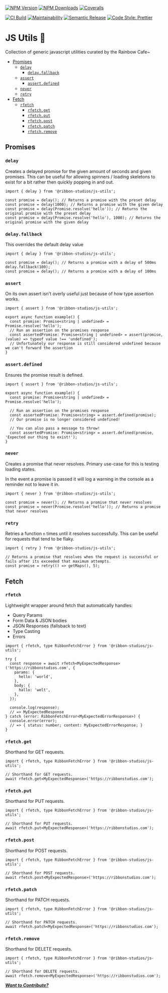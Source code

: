 [![NPM Version][npm-version-image]][npm-url]
[![NPM Downloads][npm-downloads-image]][npm-url]
[![Coveralls][coveralls-image]][coveralls-url]

[![CI Build][github-actions-image]][github-actions-url]
[![Maintainability][maintainability-image]][maintainability-url]
[![Semantic Release][semantic-release-image]][semantic-release-url]
[![Code Style: Prettier][code-style-image]][code-style-url]

</div>

# JS Utils 🔧

Collection of generic javascript utilities curated by the Rainbow Cafe~

- [Promises](#promises)
  - [`delay`](#delay)
    - [`delay.fallback`](#delayfallback)
  - [`assert`](#assert)
    - [`assert.defined`](#assertdefined)
  - [`never`](#never)
  - [`retry`](#retry)
- [Fetch](#fetch)
  - [`rfetch`](#rfetch)
    - [`rfetch.get`](#rfetchget)
    - [`rfetch.put`](#rfetchput)
    - [`rfetch.post`](#rfetchpost)
    - [`rfetch.patch`](#rfetchpatch)
    - [`rfetch.remove`](#rfetchremove)

## Promises

### `delay`

Creates a delayed promise for the given amount of seconds and given promises.
This can be useful for allowing spinners / loading skeletons to exist for a bit rather then quickly popping in and out.

```tsx
import { delay } from '@ribbon-studios/js-utils';

const promise = delay(); // Returns a promise with the preset delay
const promise = delay(1000); // Returns a promise with the given delay
const promise = delay(Promise.resolve('hello')); // Returns the original promise with the preset delay
const promise = delay(Promise.resolve('hello'), 1000); // Returns the original promise with the given delay
```

### `delay.fallback`

This overrides the default delay value

```tsx
import { delay } from '@ribbon-studios/js-utils';

const promise = delay(); // Returns a promise with a delay of 500ms
delay.fallback(100);
const promise = delay(); // Returns a promise with a delay of 100ms
```

### `assert`

On its own assert isn't overly useful just because of how type assertion works.

```tsx
import { assert } from '@ribbon-studios/js-utils';

export async function example() {
  const promise: Promise<string | undefined> = Promise.resolve('hello');
  // Run an assertion on the promises response
  const assertedPromise: Promise<string | undefined> = assert(promise, (value) => typeof value !== 'undefined');
  // Unfortunately our response is still considered undefined because we can't forward the assertion
}
```

### `assert.defined`

Ensures the promise result is defined.

```tsx
import { assert } from '@ribbon-studios/js-utils';

export async function example() {
  const promise: Promise<string | undefined> = Promise.resolve('hello');

  // Run an assertion on the promises response
  const assertedPromise: Promise<string> = assert.defined(promise);
  // Our promise is no longer considered undefined!

  // You can also pass a message to throw!
  const assertedPromise: Promise<string> = assert.defined(promise, 'Expected our thing to exist!');
}
```

### `never`

Creates a promise that never resolves.
Primary use-case for this is testing loading states.

In the event a promise is passed it will log a warning in the console as a reminder not to leave it in.

```tsx
import { never } from '@ribbon-studios/js-utils';

const promise = never(); // Returns a promise that never resolves
const promise = never(Promise.resolve('hello')); // Returns a promise that never resolves
```

### `retry`

Retries a function `n` times until it resolves successfully.
This can be useful for requests that tend to be flaky.

```tsx
import { retry } from '@ribbon-studios/js-utils';

// Returns a promise that resolves when the request is successful or fails after its exceeded that maximum attempts.
const promise = retry(() => getMaps(), 5);
```

## Fetch

### `rfetch`

Lightweight wrapper around fetch that automatically handles:

- Query Params
- Form Data & JSON bodies
- JSON Responses (fallsback to text)
- Type Casting
- Errors

```tsx
import { rfetch, type RibbonFetchError } from '@ribbon-studios/js-utils';

try {
  const response = await rfetch<MyExpectedResponse>('https://ribbonstudios.com', {
    params: {
      hello: 'world',
    },
    body: {
      hallo: 'welt',
    },
  });

  console.log(response);
  // => MyExpectedResponse
} catch (error: RibbonFetchError<MyExpectedErrorResponse>) {
  console.error(error);
  // => { status: number; content: MyExpectedErrorResponse; }
}
```

### `rfetch.get`

Shorthand for GET requests.

```tsx
import { rfetch, type RibbonFetchError } from '@ribbon-studios/js-utils';

// Shorthand for GET requests.
await rfetch.get<MyExpectedResponse>('https://ribbonstudios.com');
```

### `rfetch.put`

Shorthand for PUT requests.

```tsx
import { rfetch, type RibbonFetchError } from '@ribbon-studios/js-utils';

// Shorthand for PUT requests.
await rfetch.put<MyExpectedResponse>('https://ribbonstudios.com');
```

### `rfetch.post`

Shorthand for POST requests.

```tsx
import { rfetch, type RibbonFetchError } from '@ribbon-studios/js-utils';

// Shorthand for POST requests.
await rfetch.post<MyExpectedResponse>('https://ribbonstudios.com');
```

### `rfetch.patch`

Shorthand for PATCH requests.

```tsx
import { rfetch, type RibbonFetchError } from '@ribbon-studios/js-utils';

// Shorthand for PATCH requests.
await rfetch.patch<MyExpectedResponse>('https://ribbonstudios.com');
```

### `rfetch.remove`

Shorthand for DELETE requests.

```tsx
import { rfetch, type RibbonFetchError } from '@ribbon-studios/js-utils';

// Shorthand for DELETE requests.
await rfetch.remove<MyExpectedResponse>('https://ribbonstudios.com');
```

[_**Want to Contribute?**_](/CONTRIBUTING.md)

[npm-version-image]: https://img.shields.io/npm/v/@ribbon-studios/js-utils.svg
[npm-downloads-image]: https://img.shields.io/npm/dm/@ribbon-studios/js-utils.svg
[npm-url]: https://npmjs.org/package/@ribbon-studios/js-utils
[github-actions-image]: https://img.shields.io/github/actions/workflow/status/ribbon-studios/js-utils/ci.yml?event=push
[github-actions-url]: https://github.com/ribbon-studios/js-utils/actions/workflows/ci.yml?query=branch%3Amain
[coveralls-image]: https://img.shields.io/coveralls/ribbon-studios/js-utils.svg
[coveralls-url]: https://coveralls.io/github/ribbon-studios/js-utils?branch=main
[code-style-image]: https://img.shields.io/badge/code%20style-prettier-ff69b4.svg
[code-style-url]: https://prettier.io
[maintainability-image]: https://img.shields.io/codeclimate/maintainability/ribbon-studios/js-utils
[maintainability-url]: https://codeclimate.com/github/ribbon-studios/js-utils/maintainability
[semantic-release-url]: https://github.com/semantic-release/semantic-release
[semantic-release-image]: https://img.shields.io/badge/%F0%9F%93%A6%F0%9F%9A%80-semantic--release-e10079
